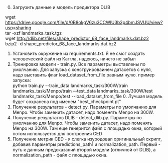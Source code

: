 0. Загрузить данные и модель предиктора DLIB 

wget https://drive.google.com/file/d/0B8okgV6zu3CCWlU3b3p4bmJSVUU/view?usp=sharing <br>
tar -xzf landmarks_task.tgz <br>
wget http://dlib.net/files/shape_predictor_68_face_landmarks.dat.bz2 <br>
bzip2 -d shape_predictor_68_face_landmarks.dat.bz2 <br>

1. Установить окружение из requirements.txt. Я не смог создать человеческий файл из Каггла, надеюсь, ничего не забыл
2. Тренировка модели - train.py. Все параметры выставлены по умолчанию. Для запуска с конструироваинем датасетов с нуля, надо выставить флаг load_dataset_from_file равным нулю. пример запуска: <br>
python train.py --train_data landmarks_task/300W/train landmarks_task/Menpo/train --test_data landmarks_task/300W/test landmarks_task/Menpo/test --load_dataset_from_file 0. Лучшая модель будет сохранена под именем "best_checkpoint.pt"
3. Получение результатов - detect.py. Параметры по умолчанию для Menpo. Чтобы заменить датасет, надо поменять Menpo на 300W.
4. Получение результатов DLIB - detect_dlib.py. Параметры по умолчанию для Menpo. Чтобы заменить датасет, надо поменять Menpo на 300W. Там еще генерится файл с площадью окна, который потом используется для построения CED
5. Получение метрик CED - я слегка изуродовал оригинальный скрипт, добавив параметры predictions_path1 и normalization_path. Первый - путь к данным предсказаний второй модели (отличной от DLIB), а normalization_path - файл с площадью окна.  
